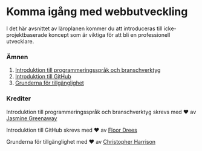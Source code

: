 # Komma igång med webbutveckling

I det här avsnittet av läroplanen kommer du att introduceras till icke-projektbaserade koncept som är viktiga för att bli en professionell utvecklare.

### Ämnen

1. [Introduktion till programmeringsspråk och branschverktyg](../1-intro-to-programming-languages/README.sv.md)
2. [Introduktion till GitHub](../2-github-basics/README.sv.md)
3. [Grunderna för tillgänglighet](../3-tillgänglighet/README.sv.md)

### Krediter

Introduktion till programmeringsspråk och branschverktyg skrevs med ♥️ av [Jasmine Greenaway](https://twitter.com/paladique)

Introduktion till GitHub skrevs med ♥️ av [Floor Drees](https://twitter.com/floordrees)

Grunderna för tillgänglighet med ♥️ av [Christopher Harrison](https://twitter.com/geektrainer)
